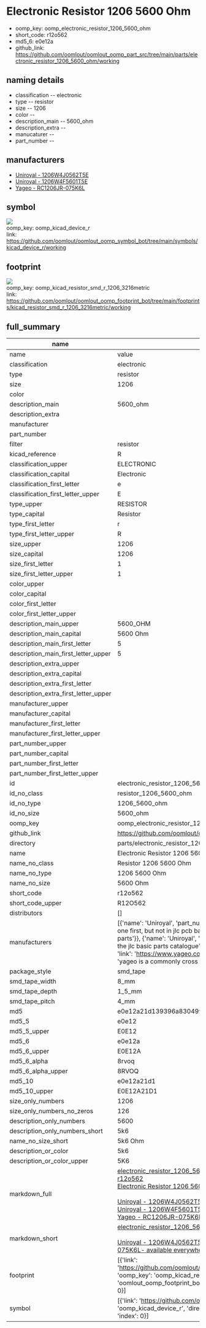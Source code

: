 # Electronic Resistor 1206 5600 Ohm

  
* oomp_key: oomp_electronic_resistor_1206_5600_ohm 
* short_code: r12o562
* md5_6: e0e12a  
* github_link: https://github.com/oomlout/oomlout_oomp_part_src/tree/main/parts/electronic_resistor_1206_5600_ohm/working  
## naming details
* classification -- electronic
* type -- resistor
* size -- 1206
* color -- 
* description_main -- 5600_ohm
* description_extra -- 
* manucaturer -- 
* part_number -- 


## manufacturers
* [Uniroyal - 1206W4J0562T5E]()  
* [Uniroyal - 1206W4F5601T5E]()  
* [Yageo - RC1206JR-075K6L](https://www.yageo.com/en/Chart/Download/pdf/RC1206JR-075K6L)  

## symbol

![](symbol/{index}/working/working_600.png)  
oomp_key: oomp_kicad_device_r  
link: https://github.com/oomlout/oomlout_oomp_symbol_bot/tree/main/symbols/kicad_device_r/working  

## footprint

![](footprint/{index}/working/working_600.png)  
oomp_key: oomp_kicad_resistor_smd_r_1206_3216metric  
link: https://github.com/oomlout/oomlout_oomp_footprint_bot/tree/main/footprints/kicad_resistor_smd_r_1206_3216metric/working  

## full_summary
| name | value | 
| --- | --- | 
| name | value | 
| classification | electronic | 
| type | resistor | 
| size | 1206 | 
| color |  | 
| description_main | 5600_ohm | 
| description_extra |  | 
| manufacturer |  | 
| part_number |  | 
| filter | resistor | 
| kicad_reference | R | 
| classification_upper | ELECTRONIC | 
| classification_capital | Electronic | 
| classification_first_letter | e | 
| classification_first_letter_upper | E | 
| type_upper | RESISTOR | 
| type_capital | Resistor | 
| type_first_letter | r | 
| type_first_letter_upper | R | 
| size_upper | 1206 | 
| size_capital | 1206 | 
| size_first_letter | 1 | 
| size_first_letter_upper | 1 | 
| color_upper |  | 
| color_capital |  | 
| color_first_letter |  | 
| color_first_letter_upper |  | 
| description_main_upper | 5600_OHM | 
| description_main_capital | 5600 Ohm | 
| description_main_first_letter | 5 | 
| description_main_first_letter_upper | 5 | 
| description_extra_upper |  | 
| description_extra_capital |  | 
| description_extra_first_letter |  | 
| description_extra_first_letter_upper |  | 
| manufacturer_upper |  | 
| manufacturer_capital |  | 
| manufacturer_first_letter |  | 
| manufacturer_first_letter_upper |  | 
| part_number_upper |  | 
| part_number_capital |  | 
| part_number_first_letter |  | 
| part_number_first_letter_upper |  | 
| id | electronic_resistor_1206_5600_ohm | 
| id_no_class | resistor_1206_5600_ohm | 
| id_no_type | 1206_5600_ohm | 
| id_no_size | 5600_ohm | 
| oomp_key | oomp_electronic_resistor_1206_5600_ohm | 
| github_link | https://github.com/oomlout/oomlout_oomp_part_src/tree/main/parts/electronic_resistor_1206_5600_ohm/working | 
| directory | parts/electronic_resistor_1206_5600_ohm | 
| name | Electronic Resistor 1206 5600 Ohm | 
| name_no_class | Resistor 1206 5600 Ohm | 
| name_no_type | 1206 5600 Ohm | 
| name_no_size | 5600 Ohm | 
| short_code | r12o562 | 
| short_code_upper | R12O562 | 
| distributors | [] | 
| manufacturers | [{'name': 'Uniroyal', 'part_number': '1206W4J0562T5E', 'link': '', 'id': 'manufacturer_uniroyal', 'note': {'reason': 'did this one first, but not in jlc pcb basic parts and 1 percent are and they are the same price', 'reason_short': 'not in jlc basic parts'}}, {'name': 'Uniroyal', 'part_number': '1206W4F5601T5E', 'link': '', 'id': 'manufacturer_uniroyal', 'note': {'reason': 'in the jlc basic parts catalogue', 'reason_short': 'jlc basic part'}}, {'name': 'Yageo', 'part_number': 'RC1206JR-075K6L', 'link': 'https://www.yageo.com/en/Chart/Download/pdf/RC1206JR-075K6L', 'id': 'manufacturer_yageo', 'note': {'reason': 'yageo is a commonly cross referenced part number', 'reason_short': 'available everywhere'}}] | 
| package_style | smd_tape | 
| smd_tape_width | 8_mm | 
| smd_tape_depth | 1_5_mm | 
| smd_tape_pitch | 4_mm | 
| md5 | e0e12a21d139396a83049fb95b331898 | 
| md5_5 | e0e12 | 
| md5_5_upper | E0E12 | 
| md5_6 | e0e12a | 
| md5_6_upper | E0E12A | 
| md5_6_alpha | 8rvoq | 
| md5_6_alpha_upper | 8RVOQ | 
| md5_10 | e0e12a21d1 | 
| md5_10_upper | E0E12A21D1 | 
| size_only_numbers | 1206 | 
| size_only_numbers_no_zeros | 126 | 
| description_only_numbers | 5600 | 
| description_only_numbers_short | 5k6 | 
| name_no_size_short | 5k6 Ohm | 
| description_or_color | 5k6 | 
| description_or_color_upper | 5K6 | 
| markdown_full | [electronic_resistor_1206_5600_ohm](https://github.com/oomlout/oomlout_oomp_part_src/tree/main/parts/electronic_resistor_1206_5600_ohm/working)<br>[r12o562](https://github.com/oomlout/oomlout_oomp_part_src/tree/main/parts/electronic_resistor_1206_5600_ohm/working)<br>[Electronic Resistor 1206 5600 Ohm](https://github.com/oomlout/oomlout_oomp_part_src/tree/main/parts/electronic_resistor_1206_5600_ohm/working)<br><br>[Uniroyal - 1206W4J0562T5E- not in jlc basic parts]() [(L)  ](https://www.lcsc.com/search?q=1206W4J0562T5E)[(D)  ](https://www.digikey.com/en/products?keywords=1206W4J0562T5E)[(M)  ](https://www.mouser.com/Search/Refine?Keyword=1206W4J0562T5E)[(N)  ](https://www.newark.com/search?st=1206W4J0562T5E)[(SZ)  ](https://so.szlcsc.com/global.html?k=1206W4J0562T5E)<br>[Uniroyal - 1206W4F5601T5E- jlc basic part]() [(L)  ](https://www.lcsc.com/search?q=1206W4F5601T5E)[(D)  ](https://www.digikey.com/en/products?keywords=1206W4F5601T5E)[(M)  ](https://www.mouser.com/Search/Refine?Keyword=1206W4F5601T5E)[(N)  ](https://www.newark.com/search?st=1206W4F5601T5E)[(SZ)  ](https://so.szlcsc.com/global.html?k=1206W4F5601T5E)<br>[Yageo - RC1206JR-075K6L- available everywhere](https://www.yageo.com/en/Chart/Download/pdf/RC1206JR-075K6L) [(L)  ](https://www.lcsc.com/search?q=RC1206JR-075K6L)[(D)  ](https://www.digikey.com/en/products?keywords=RC1206JR-075K6L)[(M)  ](https://www.mouser.com/Search/Refine?Keyword=RC1206JR-075K6L)[(N)  ](https://www.newark.com/search?st=RC1206JR-075K6L)[(SZ)  ](https://so.szlcsc.com/global.html?k=RC1206JR-075K6L)<br> | 
| markdown_short | [electronic_resistor_1206_5600_ohm](https://github.com/oomlout/oomlout_oomp_part_src/tree/main/parts/electronic_resistor_1206_5600_ohm/working)<br><br>[Uniroyal - 1206W4J0562T5E- not in jlc basic parts]()[Uniroyal - 1206W4F5601T5E- jlc basic part]()[Yageo - RC1206JR-075K6L- available everywhere](https://www.yageo.com/en/Chart/Download/pdf/RC1206JR-075K6L) | 
| footprint | [{'link': 'https://github.com/oomlout/oomlout_oomp_footprint_bot/tree/main/foootprntss/kicad_resistor_smd_r_1206_3216metric', 'oomp_key': 'oomp_kicad_resistor_smd_r_1206_3216metric', 'directory': 'oomlout_oomp_footprint_bot/footprints/kicad_resistor_smd_r_1206_3216metric//working/working.kicad_mod', 'index': 0}] | 
| symbol | [{'link': 'https://github.com/oomlout/oomlout_oomp_symbol_bot/tree/main/symbols/kicad_device_r', 'oomp_key': 'oomp_kicad_device_r', 'directory': 'oomlout_oomp_symbol_bot/symbols/kicad_device_r//working/working.kicad_sym', 'index': 0}] | 

